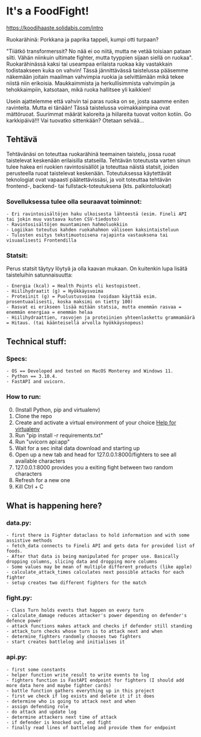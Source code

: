# It's a **FoodFight**!
https://koodihaaste.solidabis.com/intro

Ruokarähinä: Porkkana ja paprika tappeli, kumpi otti turpaan?

"Tiiätkö transformerssit? No nää ei oo niitä, mutta ne vetää toisiaan pataan silti. Vähän niinkuin ultimate fighter, mutta tyyppien sijaan siellä on ruokaa".
Ruokarähinässä kaksi tai useampaa erilaista ruokaa käy vastakkain todistaakseen kuka on vahvin! Tässä jännittävässä taistelussa pääsemme näkemään joitain maailman vahvimpia ruokia ja selvittämään mikä tekee niistä niin erikoisia. Maukkaimmista ja herkullisimmista vahvimpiin ja tehokkaimpiin, katsotaan, mikä ruoka hallitsee yli kaikkien!

Usein ajattelemme että vahvin tai paras ruoka on se, josta saamme eniten ravinteita. Mutta ei tänään! Tässä taistelussa voimakkaimpina ovat mättöruoat. Suurimmat määrät kaloreita ja hiilareita tuovat voiton kotiin. Go karkkipäivä!!! Vai tuovatko sittenkään? Otetaan selvää...


## Tehtävä

Tehtävänäsi on toteuttaa ruokarähinä teemainen taistelu, jossa ruoat taistelevat keskenään erilaisilla statseilla.
Tehtävän toteutusta varten sinun tulee hakea eri ruokien ravintosisällöt ja toteuttaa näistä statsit, joiden perusteella ruoat taistelevat keskenään.
Toteutuksessa käytettävät teknologiat ovat vapaasti päätettävissäsi, ja voit toteuttaa tehtävän frontend-, backend- tai fullstack-toteutuksena (kts. palkintoluokat)

### Sovelluksessa tulee olla seuraavat toiminnot:

    - Eri ravintosisältöjen haku ulkoisesta lähteestä (esim. Fineli API tai jokin muu vastaava kuten CSV-tiedosto)
    - Ravintosisältöjen muuntaminen hahmoluokkiin
    - Logiikan toteutus kahden ruokahahmon väliseen kaksintaisteluun
    - Tulosten esitys tekstimuotoisena rajapinta vastauksena tai visuaalisesti Frontendilla

### Statsit:
Perus statsit täytyy löytyä ja olla kaavan mukaan. On kuitenkin lupa lisätä taisteluihin satunnaisuutta:

    - Energia (kcal) = Health Points eli kestopisteet.
    - Hiilihydraatit (g) = Hyökkäysvoima
    - Proteiinit (g) = Puolustusvoima (voidaan käyttää esim. prosentuaalisesti, koska maksimi on tietty 100)
    - Rasvat ei erikseen lisää mitään statsia, mutta enemmän rasvaa = enemmän energiaa = enemmän helaa
    - Hiilihydraattien, rasvojen ja proteiinien yhteenlaskettu grammamäärä = Hitaus. (tai käänteisellä arvolla hyökkäysnopeus)

## Technical stuff:

### Specs:

    - OS == Developed and tested on MacOS Monterey and Windows 11.
    - Python == 3.10.4.
    - FastAPI and uvicorn.

### How to run:
0. (Install Python, pip and virtualenv)
1. Clone the repo
2. Create and activate a virtual environment of your choice [Help for virtualenv](https://packaging.python.org/en/latest/guides/installing-using-pip-and-virtual-environments/#creating-a-virtual-environment)
3. Run "pip install -r requirements.txt"
4. Run "uvicorn api:app"
5. Wait for a sec inital data download and starting up
6. Open up a new tab and head for 127.0.0.1:8000/fighters to see all available characters
7. 127.0.0.1:8000 provides you a exiting fight between two random characters
8. Refresh for a new one
9. Kill Ctrl + C

## What is happening here?
### data.py:
    - first there is Fighter dataclass to hold information and with some assistive methods
    - fetch_data connects to Fineli API and gets data for provided list of foods. 
    - After that data is being manipulated for proper use. Basically dropping columns, slicing data and dropping more columns
    - Some values may be mean of multiple different products (like apple)
    - calculate_attack_times calculates next possible attacks for each fighter
    - setup creates two different fighters for the match
    
### fight.py:
    - Class Turn holds events that happen on every turn
    - calculate_damage reduces attacker's power depending on defender's defence power
    - attack functions makes attack and checks if defender still standing
    - attack_turn checks whose turn is to attack next and when
    - determine_fighters randomly chooses two fighters
    - start creates battlelog and initialises it
    
### api.py:
    - first some constants
    - helper function write_result to write events to log
    - fighters function is FastAPI endpoint for fighters (I should add more data here and maybe fighter cards)
    - battle function gathers everything up in this project
    - first we check if log exists and delete it if it does
    - determine who is going to attack next and when
    - assign defending role
    - do attack and update log
    - determine attackers next time of attack
    - if defender is knocked out, end fight
    - finally read lines of battlelog and provide them for endpoint
    
